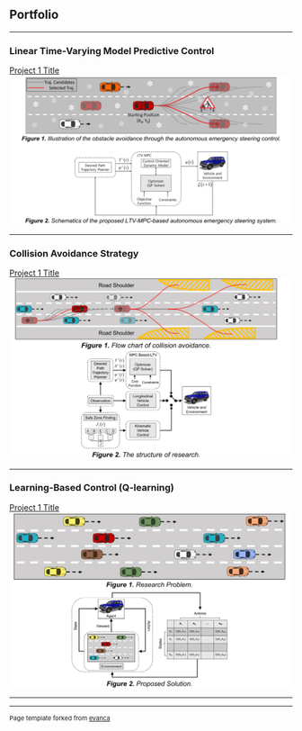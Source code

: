 ## Portfolio

---

### Linear Time-Varying Model Predictive Control

[Project 1 Title](/sample_page)
<img src="images/First_Research.png?raw=true"/>

---

### Collision Avoidance Strategy

[Project 1 Title](/sample_page)
<img src="images/Second_Research.png?raw=true"/>

---

### Learning-Based Control (Q-learning)

[Project 1 Title](/sample_page)
<img src="images/Third_Research.png?raw=true"/>

---




---
<p style="font-size:11px">Page template forked from <a href="https://github.com/evanca/quick-portfolio">evanca</a></p>
<!-- Remove above link if you don't want to attibute -->
